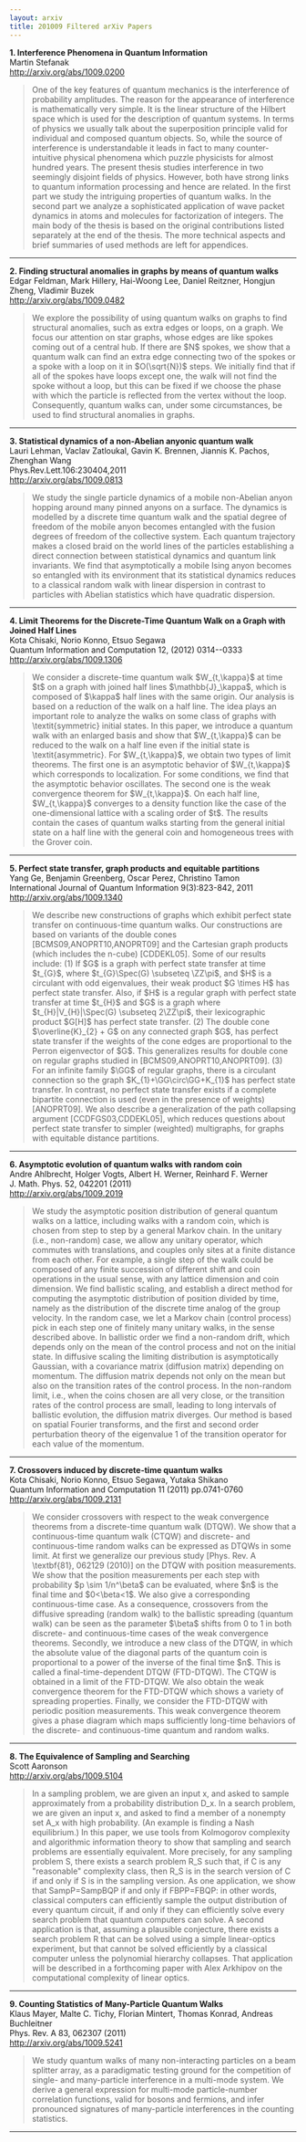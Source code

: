 ```yaml
---
layout: arxiv
title: 201009 Filtered arXiv Papers
---
```


**1.    Interference Phenomena in Quantum Information**  
Martin Stefanak  
http://arxiv.org/abs/1009.0200  
<blockquote>
<p>
One of the key features of quantum mechanics is the interference of probability amplitudes. The reason for the appearance of interference is mathematically very simple. It is the linear structure of the Hilbert space which is used for the description of quantum systems. In terms of physics we usually talk about the superposition principle valid for individual and composed quantum objects. So, while the source of interference is understandable it leads in fact to many counter-intuitive physical phenomena which puzzle physicists for almost hundred years. The present thesis studies interference in two seemingly disjoint fields of physics. However, both have strong links to quantum information processing and hence are related. In the first part we study the intriguing properties of quantum walks. In the second part we analyze a sophisticated application of wave packet dynamics in atoms and molecules for factorization of integers. The main body of the thesis is based on the original contributions listed separately at the end of the thesis. The more technical aspects and brief summaries of used methods are left for appendices.
</p>
</blockquote>

------

**2.    Finding structural anomalies in graphs by means of quantum walks**  
Edgar Feldman, Mark Hillery, Hai-Woong Lee, Daniel Reitzner, Hongjun Zheng, Vladimir Buzek  
http://arxiv.org/abs/1009.0482  
<blockquote>
<p>
We explore the possibility of using quantum walks on graphs to find structural anomalies, such as extra edges or loops, on a graph. We focus our attention on star graphs, whose edges are like spokes coming out of a central hub. If there are $N$ spokes, we show that a quantum walk can find an extra edge connecting two of the spokes or a spoke with a loop on it in $O(\sqrt{N})$ steps. We initially find that if all of the spokes have loops except one, the walk will not find the spoke without a loop, but this can be fixed if we choose the phase with which the particle is reflected from the vertex without the loop. Consequently, quantum walks can, under some circumstances, be used to find structural anomalies in graphs.
</p>
</blockquote>

------

**3.    Statistical dynamics of a non-Abelian anyonic quantum walk**  
Lauri Lehman, Vaclav Zatloukal, Gavin K. Brennen, Jiannis K. Pachos, Zhenghan Wang  
Phys.Rev.Lett.106:230404,2011  
http://arxiv.org/abs/1009.0813  
<blockquote>
<p>
We study the single particle dynamics of a mobile non-Abelian anyon hopping around many pinned anyons on a surface. The dynamics is modelled by a discrete time quantum walk and the spatial degree of freedom of the mobile anyon becomes entangled with the fusion degrees of freedom of the collective system. Each quantum trajectory makes a closed braid on the world lines of the particles establishing a direct connection between statistical dynamics and quantum link invariants. We find that asymptotically a mobile Ising anyon becomes so entangled with its environment that its statistical dynamics reduces to a classical random walk with linear dispersion in contrast to particles with Abelian statistics which have quadratic dispersion.
</p>
</blockquote>

------

**4.    Limit Theorems for the Discrete-Time Quantum Walk on a Graph with Joined Half Lines**  
Kota Chisaki, Norio Konno, Etsuo Segawa  
Quantum Information and Computation 12, (2012) 0314--0333  
http://arxiv.org/abs/1009.1306  
<blockquote>
<p>
We consider a discrete-time quantum walk $W_{t,\kappa}$ at time $t$ on a graph with joined half lines $\mathbb{J}_\kappa$, which is composed of $\kappa$ half lines with the same origin. Our analysis is based on a reduction of the walk on a half line. The idea plays an important role to analyze the walks on some class of graphs with \textit{symmetric} initial states. In this paper, we introduce a quantum walk with an enlarged basis and show that $W_{t,\kappa}$ can be reduced to the walk on a half line even if the initial state is \textit{asymmetric}. For $W_{t,\kappa}$, we obtain two types of limit theorems. The first one is an asymptotic behavior of $W_{t,\kappa}$ which corresponds to localization. For some conditions, we find that the asymptotic behavior oscillates. The second one is the weak convergence theorem for $W_{t,\kappa}$. On each half line, $W_{t,\kappa}$ converges to a density function like the case of the one-dimensional lattice with a scaling order of $t$. The results contain the cases of quantum walks starting from the general initial state on a half line with the general coin and homogeneous trees with the Grover coin.
</p>
</blockquote>

------

**5.    Perfect state transfer, graph products and equitable partitions**  
Yang Ge, Benjamin Greenberg, Oscar Perez, Christino Tamon  
International Journal of Quantum Information 9(3):823-842, 2011  
http://arxiv.org/abs/1009.1340  
<blockquote>
<p>
We describe new constructions of graphs which exhibit perfect state transfer on continuous-time quantum walks. Our constructions are based on variants of the double cones [BCMS09,ANOPRT10,ANOPRT09] and the Cartesian graph products (which includes the n-cube) [CDDEKL05]. Some of our results include: (1) If $G$ is a graph with perfect state transfer at time $t_{G}$, where $t_{G}\Spec(G) \subseteq \ZZ\pi$, and $H$ is a circulant with odd eigenvalues, their weak product $G \times H$ has perfect state transfer. Also, if $H$ is a regular graph with perfect state transfer at time $t_{H}$ and $G$ is a graph where $t_{H}|V_{H}|\Spec(G) \subseteq 2\ZZ\pi$, their lexicographic product $G[H]$ has perfect state transfer. (2) The double cone $\overline{K}_{2} + G$ on any connected graph $G$, has perfect state transfer if the weights of the cone edges are proportional to the Perron eigenvector of $G$. This generalizes results for double cone on regular graphs studied in [BCMS09,ANOPRT10,ANOPRT09]. (3) For an infinite family $\GG$ of regular graphs, there is a circulant connection so the graph $K_{1}+\GG\circ\GG+K_{1}$ has perfect state transfer. In contrast, no perfect state transfer exists if a complete bipartite connection is used (even in the presence of weights) [ANOPRT09]. We also describe a generalization of the path collapsing argument [CCDFGS03,CDDEKL05], which reduces questions about perfect state transfer to simpler (weighted) multigraphs, for graphs with equitable distance partitions.
</p>
</blockquote>

------

**6.    Asymptotic evolution of quantum walks with random coin**  
Andre Ahlbrecht, Holger Vogts, Albert H. Werner, Reinhard F. Werner  
J. Math. Phys. 52, 042201 (2011)  
http://arxiv.org/abs/1009.2019  
<blockquote>
<p>
We study the asymptotic position distribution of general quantum walks on a lattice, including walks with a random coin, which is chosen from step to step by a general Markov chain. In the unitary (i.e., non-random) case, we allow any unitary operator, which commutes with translations, and couples only sites at a finite distance from each other. For example, a single step of the walk could be composed of any finite succession of different shift and coin operations in the usual sense, with any lattice dimension and coin dimension. We find ballistic scaling, and establish a direct method for computing the asymptotic distribution of position divided by time, namely as the distribution of the discrete time analog of the group velocity. In the random case, we let a Markov chain (control process) pick in each step one of finitely many unitary walks, in the sense described above. In ballistic order we find a non-random drift, which depends only on the mean of the control process and not on the initial state. In diffusive scaling the limiting distribution is asymptotically Gaussian, with a covariance matrix (diffusion matrix) depending on momentum. The diffusion matrix depends not only on the mean but also on the transition rates of the control process. In the non-random limit, i.e., when the coins chosen are all very close, or the transition rates of the control process are small, leading to long intervals of ballistic evolution, the diffusion matrix diverges. Our method is based on spatial Fourier transforms, and the first and second order perturbation theory of the eigenvalue 1 of the transition operator for each value of the momentum.
</p>
</blockquote>

------

**7.    Crossovers induced by discrete-time quantum walks**  
Kota Chisaki, Norio Konno, Etsuo Segawa, Yutaka Shikano  
Quantum Information and Computation 11 (2011) pp.0741-0760  
http://arxiv.org/abs/1009.2131  
<blockquote>
<p>
We consider crossovers with respect to the weak convergence theorems from a discrete-time quantum walk (DTQW). We show that a continuous-time quantum walk (CTQW) and discrete- and continuous-time random walks can be expressed as DTQWs in some limit. At first we generalize our previous study [Phys. Rev. A \textbf{81}, 062129 (2010)] on the DTQW with position measurements. We show that the position measurements per each step with probability $p \sim 1/n^\beta$ can be evaluated, where $n$ is the final time and $0<\beta<1$. We also give a corresponding continuous-time case. As a consequence, crossovers from the diffusive spreading (random walk) to the ballistic spreading (quantum walk) can be seen as the parameter $\beta$ shifts from 0 to 1 in both discrete- and continuous-time cases of the weak convergence theorems. Secondly, we introduce a new class of the DTQW, in which the absolute value of the diagonal parts of the quantum coin is proportional to a power of the inverse of the final time $n$. This is called a final-time-dependent DTQW (FTD-DTQW). The CTQW is obtained in a limit of the FTD-DTQW. We also obtain the weak convergence theorem for the FTD-DTQW which shows a variety of spreading properties. Finally, we consider the FTD-DTQW with periodic position measurements. This weak convergence theorem gives a phase diagram which maps sufficiently long-time behaviors of the discrete- and continuous-time quantum and random walks.
</p>
</blockquote>

------

**8.    The Equivalence of Sampling and Searching**  
Scott Aaronson  
http://arxiv.org/abs/1009.5104  
<blockquote>
<p>
In a sampling problem, we are given an input x, and asked to sample approximately from a probability distribution D_x. In a search problem, we are given an input x, and asked to find a member of a nonempty set A_x with high probability. (An example is finding a Nash equilibrium.) In this paper, we use tools from Kolmogorov complexity and algorithmic information theory to show that sampling and search problems are essentially equivalent. More precisely, for any sampling problem S, there exists a search problem R_S such that, if C is any "reasonable" complexity class, then R_S is in the search version of C if and only if S is in the sampling version. As one application, we show that SampP=SampBQP if and only if FBPP=FBQP: in other words, classical computers can efficiently sample the output distribution of every quantum circuit, if and only if they can efficiently solve every search problem that quantum computers can solve. A second application is that, assuming a plausible conjecture, there exists a search problem R that can be solved using a simple linear-optics experiment, but that cannot be solved efficiently by a classical computer unless the polynomial hierarchy collapses. That application will be described in a forthcoming paper with Alex Arkhipov on the computational complexity of linear optics.
</p>
</blockquote>

------

**9.    Counting Statistics of Many-Particle Quantum Walks**  
Klaus Mayer, Malte C. Tichy, Florian Mintert, Thomas Konrad, Andreas Buchleitner  
Phys. Rev. A 83, 062307 (2011)  
http://arxiv.org/abs/1009.5241  
<blockquote>
<p>
We study quantum walks of many non-interacting particles on a beam splitter array, as a paradigmatic testing ground for the competition of single- and many-particle interference in a multi-mode system. We derive a general expression for multi-mode particle-number correlation functions, valid for bosons and fermions, and infer pronounced signatures of many-particle interferences in the counting statistics.
</p>
</blockquote>

------

